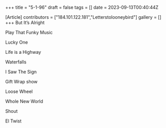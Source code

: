 +++
title = "5-1-96"
draft = false
tags = []
date = 2023-09-13T00:40:44Z

[Article]
contributors = ["184.101.122.181","Letterstolooneybird"]
gallery = []
+++
But It’s Alright

Play That Funky Music

Lucky One

Life is a Highway

Waterfalls

I Saw The Sign

Gift Wrap show

Loose Wheel

Whole New World

Shout 

El Twist